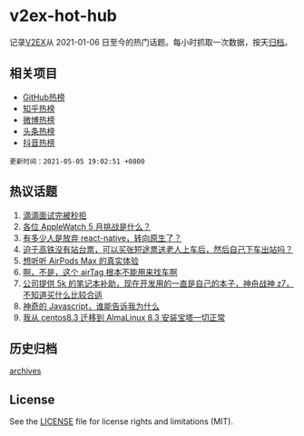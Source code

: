 # v2ex-hot-hub

 记录[V2EX](https://www.v2ex.com/)从 2021-01-06 日至今的热门话题。每小时抓取一次数据，按天[归档](archives)。
 
 ## 相关项目

- [GitHub热榜](https://github.com/snaildev/github-hot-hub)
- [知乎热榜](https://github.com/snaildev/zhihu-hot-hub)
- [微博热榜](https://github.com/snaildev/weibo-hot-hub)
- [头条热榜](https://github.com/snaildev/toutiao-hot-hub)
- [抖音热榜](https://github.com/snaildev/douyin-hot-hub)


 `更新时间：2021-05-05 19:02:51 +0800`

## 热议话题

1. [滴滴面试完被秒拒](https://www.v2ex.com/t/774958)
1. [各位 AppleWatch 5 月挑战是什么？](https://www.v2ex.com/t/774912)
1. [有多少人是放弃 react-native，转向原生了？](https://www.v2ex.com/t/774913)
1. [迫于高铁没有站台票，可以买张短途票送老人上车后，然后自己下车出站吗？](https://www.v2ex.com/t/774949)
1. [想听听 AirPods Max 的真实体验](https://www.v2ex.com/t/774955)
1. [啊，不是，这个 airTag 根本不能用来找车啊](https://www.v2ex.com/t/774928)
1. [公司提供 5k 的笔记本补助，现在开发用的一直是自己的本子，神舟战神 z7，不知道买什么比较合适](https://www.v2ex.com/t/774961)
1. [神奇的 Javascript，谁能告诉我为什么](https://www.v2ex.com/t/774968)
1. [我从 centos8.3 迁移到 AlmaLinux 8.3 安装宝塔一切正常](https://www.v2ex.com/t/774893)

## 历史归档

[archives](archives)

## License

See the [LICENSE](LICENSE) file for license rights and limitations (MIT).
